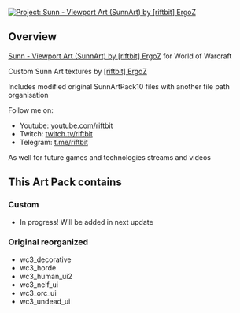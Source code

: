 
[![Project: Sunn - Viewport Art (SunnArt) by [riftbit] ErgoZ](https://cf.way2muchnoise.eu/full_423628_downloads.svg)](https://www.curseforge.com/wow/addons/sunnartergozpack)

## Overview

[Sunn - Viewport Art (SunnArt) by \[riftbit\] ErgoZ](https://www.curseforge.com/wow/addons/sunnartergozpack) for World of Warcraft

Custom Sunn Art textures by [\[riftbit\] ErgoZ](https://www.curseforge.com/members/riftbit/projects)

Includes modified original SunnArtPack10 files with another file path organisation

Follow me on:

 - Youtube: [youtube.com/riftbit](https://youtube.com/riftbit)
 - Twitch: [twitch.tv/riftbit](https://www.twitch.tv/riftbit)
 - Telegram: [t.me/riftbit](https://t.me/riftbit)

As well for future games and technologies streams and videos

## This Art Pack contains

### Custom

 - In progress! Will be added in next update

### Original reorganized

 - wc3_decorative
 - wc3_horde
 - wc3_human_ui2
 - wc3_nelf_ui
 - wc3_orc_ui
 - wc3_undead_ui
